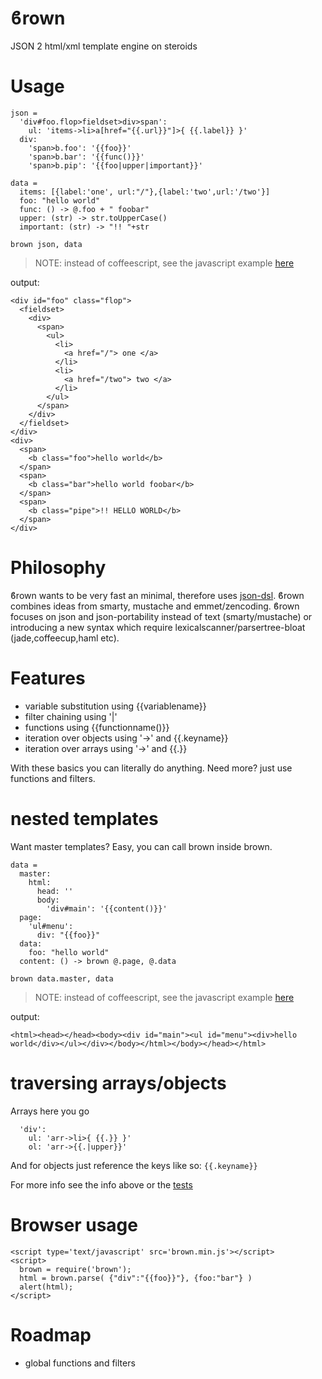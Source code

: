 <h1>ϐrown</h1>

JSON 2 html/xml template engine on steroids

# Usage 

    json = 
      'div#foo.flop>fieldset>div>span': 
        ul: 'items->li>a[href="{{.url}}"]>{ {{.label}} }'
      div: 
        'span>b.foo': '{{foo}}'
        'span>b.bar': '{{func()}}'
        'span>b.pip': '{{foo|upper|important}}'

    data = 
      items: [{label:'one', url:"/"},{label:'two',url:'/two'}]
      foo: "hello world"
      func: () -> @.foo + " foobar"
      upper: (str) -> str.toUpperCase()
      important: (str) -> "!! "+str
    
    brown json, data

> NOTE: instead of coffeescript, see the javascript example [here](https://github.com/coderofsalvation/brown/blob/master/test/test.js)

output:

    <div id="foo" class="flop">
      <fieldset>
        <div>
          <span>
            <ul>
              <li>
                <a href="/"> one </a>
              </li>
              <li>
                <a href="/two"> two </a>
              </li>
            </ul>
          </span>
        </div>
      </fieldset>
    </div>
    <div>
      <span>
        <b class="foo">hello world</b>
      </span>
      <span>
        <b class="bar">hello world foobar</b>
      </span>
      <span>
        <b class="pipe">!! HELLO WORLD</b>
      </span>
    </div>

# Philosophy

ϐrown wants to be very fast an minimal, therefore uses [json-dsl](https://npmjs.com/packages/json-dsl).
ϐrown combines ideas from smarty, mustache and emmet/zencoding.
ϐrown focuses on json and json-portability instead of text (smarty/mustache) or introducing a new syntax which require lexicalscanner/parsertree-bloat (jade,coffeecup,haml etc).

# Features

* variable substitution using {{variablename}}
* filter chaining using '|'
* functions using {{functionname()}}
* iteration over objects using '->' and {{.keyname}} 
* iteration over arrays using '->' and {{.}}

With these basics you can literally do anything. 
Need more? just use functions and filters. 

# nested templates

Want master templates?
Easy, you can call brown inside brown.

    data = 
      master:
        html: 
          head: ''
          body:
            'div#main': '{{content()}}'
      page:
        'ul#menu':
          div: "{{foo}}"
      data:
        foo: "hello world"
      content: () -> brown @.page, @.data

    brown data.master, data

> NOTE: instead of coffeescript, see the javascript example [here](https://github.com/coderofsalvation/brown/blob/master/test/mastertemplate.js)

output:    

    <html><head></head><body><div id="main"><ul id="menu"><div>hello world</div></ul></div></body></html></body></head></html>    

# traversing arrays/objects

Arrays here you go

      'div':
        ul: 'arr->li>{ {{.}} }'
        ol: 'arr->{{.|upper}}'

And for objects just reference the keys like so: `{{.keyname}}`

For more info see the info above or the [tests](https://github.com/coderofsalvation/brown/blob/master/test/test.js)

# Browser usage 

    <script type='text/javascript' src='brown.min.js'></script>
    <script>
      brown = require('brown');
      html = brown.parse( {"div":"{{foo}}"}, {foo:"bar"} )
      alert(html);
    </script>

# Roadmap

* global functions and filters
